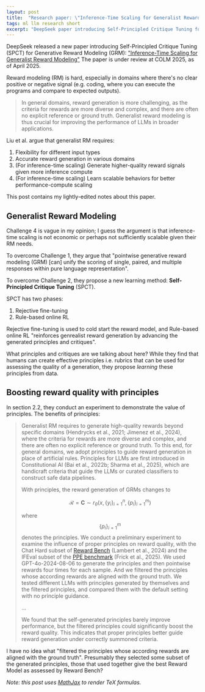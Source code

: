 ```yaml
---
layout: post
title:  "Research paper: \"Inference-Time Scaling for Generalist Reward Modeling\""
tags: ml llm research short
excerpt: "DeepSeek paper introducing Self-Principled Critique Tuning for Generative Reward Modeling"
---
```


DeepSeek released a new paper introducing Self-Principled Critique Tuning (SPCT) for Generative Reward Modeling (GRM): ["Inference-Time Scaling for Generalist Reward Modeling"](https://arxiv.org/abs/2504.02495)
The paper is under review at COLM 2025, as of April 2025.

Reward modeling (RM) is hard, especially in domains where there's no clear positive or negative signal (e.g. coding, where you can execute the programs and compare to expected outputs).

>In general domains, reward generation is more challenging, as the criteria for rewards are more diverse and complex, and there are often no explicit reference or ground truth. Generalist reward modeling is thus crucial for improving the performance of LLMs in broader applications.

Liu et al. argue that generalist RM requires:
 1. Flexibility for different input types
 2. Accurate reward generation in various domains
 3. (For inference-time scaling) Generate higher-quality reward signals given more inference compute
 4. (For inference-time scaling) Learn scalable behaviors for better performance-compute scaling

This post contains my lightly-edited notes about this paper.

## Generalist Reward Modeling

Challenge 4 is vague in my opinion; I guess the argument is that inference-time scaling is not economic or perhaps not sufficiently scalable given their RM needs.

To overcome Challenge 1, they argue that "pointwise generative reward modeling (GRM) [can] unify the scoring of single, paired, and multiple responses within pure language representation".

To overcome Challenge 2, they propose a new learning method: **Self-Principled Critique Tuning** (SPCT).

SPCT has two phases:

 1. Rejective fine-tuning
 2. Rule-based online RL

 Rejective fine-tuning is used to cold start the reward model, and Rule-based online RL "reinforces genrealist reward generation by advancing the generated principles and critiques".

 What principles and critiques are we talking about here?
 While they find that humans can create effective principles i.e. rubrics that can be used for assessing the quality of a generation, they propose _learning_ these principles from data.


## Boosting reward quality with principles

In section 2.2, they conduct an experiment to demonstrate the value of principles.
The benefits of principles:

>Generalist RM requires to generate high-quality rewards beyond specific domains (Hendrycks et al., 2021; Jimenez et al., 2024), where the criteria for rewards are more diverse and complex, and there are often no explicit reference or ground truth. To this end, for general domains, we adopt principles to guide reward generation in place of artificial rules. Principles for LLMs are first introduced in Constitutional AI (Bai et al., 2022b; Sharma et al., 2025), which are handicraft criteria that guide the LLMs or curated classifiers to construct safe data pipelines.
>
>With principles, the reward generation of GRMs changes to
>
>$$\mathcal{R} = \boldsymbol{C} \sim r_{\theta}\left(x, \{y_i\}_{i=1}^n, \{p_i\}_{i=1}^m\right)$$
>
>where $$\{p_i\}_{i=1}^m$$ denotes the principles. We conduct a preliminary experiment to examine the influence of proper principles on reward quality, with the Chat Hard subset of [Reward Bench](https://github.com/allenai/reward-bench) (Lambert et al., 2024) and the IFEval subset of the [PPE benchmark](https://github.com/lmarena/PPE) (Frick et al., 2025). We used GPT-4o-2024-08-06 to generate the principles and then pointwise rewards four times for each sample. And we filtered the principles whose according rewards are aligned with the ground truth. We tested different LLMs with principles generated by themselves and the filtered principles, and compared them with the default setting with no principle guidance.
>
>...
>
>We found that the self-generated principles barely improve performance, but the filtered principles could significantly boost the reward quality. This indicates that proper principles better guide reward generation under correctly summoned criteria.

I have no idea what "filtered the principles whose according rewards are aligned with the ground truth". Presumably they selected some subset of the generated principles, those that used together give the best Reward Model as assessed by Reward Bench?

_Note: this post uses [MathJax](https://www.mathjax.org/) to render TeX formulas._